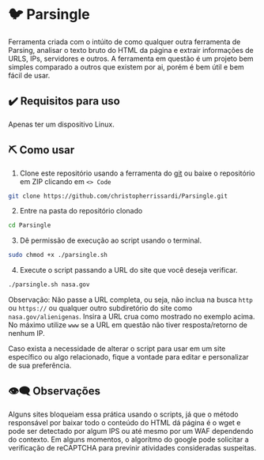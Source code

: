 # 🐦 Parsingle

Ferramenta criada com o intúito de como qualquer outra ferramenta de Parsing, analisar o texto bruto do HTML da página e extrair informações de URLS, IPs, servidores e outros. A ferramenta em questão é um projeto bem simples comparado a outros que existem por ai, porém é bem útil e bem fácil de usar.


## ✔️ Requisitos para uso

Apenas ter um dispositivo Linux.

## ⛏️ Como usar

1. Clone este repositório usando a ferramenta do [git](https://git-scm.com/) ou baixe o repositório em ZIP clicando em `<> Code`

```bash
git clone https://github.com/christopherrissardi/Parsingle.git
```

2. Entre na pasta do repositório clonado

```bash
cd Parsingle
```

3. Dê permissão de execução ao script usando o terminal.

```bash
sudo chmod +x ./parsingle.sh
```

4. Execute o script passando a URL do site que você deseja verificar.

```bash
./parsingle.sh nasa.gov
```

Observação: Não passe a URL completa, ou seja, não inclua na busca `http` ou `https://` ou qualquer outro subdiretório do site como `nasa.gov/alienigenas`. Insira a URL crua como mostrado no exemplo acima. No máximo utilize `www` se a URL em questão não tiver resposta/retorno de nenhum IP.

Caso exista a necessidade de alterar o script para usar em um site específico ou algo relacionado, fique a vontade para editar e personalizar de sua preferência.


## 👁️‍🗨️ Observações

Alguns sites bloqueiam essa prática usando o scripts, já que o método responsável por baixar todo o conteúdo do HTML dá página é o wget e pode ser detectado por algum IPS ou até mesmo por um WAF dependendo do contexto. Em alguns momentos, o algorítmo do google pode solicitar a verificação de reCAPTCHA para previnir atividades consideradas suspeitas.
